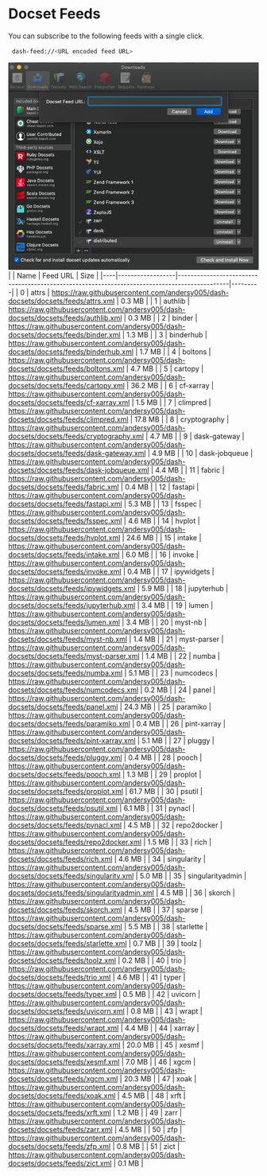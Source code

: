 # Docset Feeds

You can subscribe to the following feeds with a single click.

```bash
 dash-feed://<URL encoded feed URL>
```


![dash-docsets](https://github.com/andersy005/dash-docsets/raw/main/images/how-to-add-feed.png)
|    | Name             | Feed URL                                                                                     | Size    |
|----|------------------|----------------------------------------------------------------------------------------------|---------|
|  0 | attrs            | https://raw.githubusercontent.com/andersy005/dash-docsets/docsets/feeds/attrs.xml            | 0.3 MB  |
|  1 | authlib          | https://raw.githubusercontent.com/andersy005/dash-docsets/docsets/feeds/authlib.xml          | 0.3 MB  |
|  2 | binder           | https://raw.githubusercontent.com/andersy005/dash-docsets/docsets/feeds/binder.xml           | 1.3 MB  |
|  3 | binderhub        | https://raw.githubusercontent.com/andersy005/dash-docsets/docsets/feeds/binderhub.xml        | 1.7 MB  |
|  4 | boltons          | https://raw.githubusercontent.com/andersy005/dash-docsets/docsets/feeds/boltons.xml          | 4.7 MB  |
|  5 | cartopy          | https://raw.githubusercontent.com/andersy005/dash-docsets/docsets/feeds/cartopy.xml          | 36.2 MB |
|  6 | cf-xarray        | https://raw.githubusercontent.com/andersy005/dash-docsets/docsets/feeds/cf-xarray.xml        | 1.5 MB  |
|  7 | climpred         | https://raw.githubusercontent.com/andersy005/dash-docsets/docsets/feeds/climpred.xml         | 17.8 MB |
|  8 | cryptography     | https://raw.githubusercontent.com/andersy005/dash-docsets/docsets/feeds/cryptography.xml     | 4.7 MB  |
|  9 | dask-gateway     | https://raw.githubusercontent.com/andersy005/dash-docsets/docsets/feeds/dask-gateway.xml     | 4.9 MB  |
| 10 | dask-jobqueue    | https://raw.githubusercontent.com/andersy005/dash-docsets/docsets/feeds/dask-jobqueue.xml    | 4.4 MB  |
| 11 | fabric           | https://raw.githubusercontent.com/andersy005/dash-docsets/docsets/feeds/fabric.xml           | 0.4 MB  |
| 12 | fastapi          | https://raw.githubusercontent.com/andersy005/dash-docsets/docsets/feeds/fastapi.xml          | 5.3 MB  |
| 13 | fsspec           | https://raw.githubusercontent.com/andersy005/dash-docsets/docsets/feeds/fsspec.xml           | 4.6 MB  |
| 14 | hvplot           | https://raw.githubusercontent.com/andersy005/dash-docsets/docsets/feeds/hvplot.xml           | 24.6 MB |
| 15 | intake           | https://raw.githubusercontent.com/andersy005/dash-docsets/docsets/feeds/intake.xml           | 6.0 MB  |
| 16 | invoke           | https://raw.githubusercontent.com/andersy005/dash-docsets/docsets/feeds/invoke.xml           | 0.4 MB  |
| 17 | ipywidgets       | https://raw.githubusercontent.com/andersy005/dash-docsets/docsets/feeds/ipywidgets.xml       | 5.9 MB  |
| 18 | jupyterhub       | https://raw.githubusercontent.com/andersy005/dash-docsets/docsets/feeds/jupyterhub.xml       | 3.4 MB  |
| 19 | lumen            | https://raw.githubusercontent.com/andersy005/dash-docsets/docsets/feeds/lumen.xml            | 3.4 MB  |
| 20 | myst-nb          | https://raw.githubusercontent.com/andersy005/dash-docsets/docsets/feeds/myst-nb.xml          | 1.4 MB  |
| 21 | myst-parser      | https://raw.githubusercontent.com/andersy005/dash-docsets/docsets/feeds/myst-parser.xml      | 1.4 MB  |
| 22 | numba            | https://raw.githubusercontent.com/andersy005/dash-docsets/docsets/feeds/numba.xml            | 5.1 MB  |
| 23 | numcodecs        | https://raw.githubusercontent.com/andersy005/dash-docsets/docsets/feeds/numcodecs.xml        | 0.2 MB  |
| 24 | panel            | https://raw.githubusercontent.com/andersy005/dash-docsets/docsets/feeds/panel.xml            | 24.3 MB |
| 25 | paramiko         | https://raw.githubusercontent.com/andersy005/dash-docsets/docsets/feeds/paramiko.xml         | 0.4 MB  |
| 26 | pint-xarray      | https://raw.githubusercontent.com/andersy005/dash-docsets/docsets/feeds/pint-xarray.xml      | 5.1 MB  |
| 27 | pluggy           | https://raw.githubusercontent.com/andersy005/dash-docsets/docsets/feeds/pluggy.xml           | 0.4 MB  |
| 28 | pooch            | https://raw.githubusercontent.com/andersy005/dash-docsets/docsets/feeds/pooch.xml            | 1.3 MB  |
| 29 | proplot          | https://raw.githubusercontent.com/andersy005/dash-docsets/docsets/feeds/proplot.xml          | 61.7 MB |
| 30 | psutil           | https://raw.githubusercontent.com/andersy005/dash-docsets/docsets/feeds/psutil.xml           | 6.1 MB  |
| 31 | pynacl           | https://raw.githubusercontent.com/andersy005/dash-docsets/docsets/feeds/pynacl.xml           | 4.5 MB  |
| 32 | repo2docker      | https://raw.githubusercontent.com/andersy005/dash-docsets/docsets/feeds/repo2docker.xml      | 1.5 MB  |
| 33 | rich             | https://raw.githubusercontent.com/andersy005/dash-docsets/docsets/feeds/rich.xml             | 4.6 MB  |
| 34 | singularity      | https://raw.githubusercontent.com/andersy005/dash-docsets/docsets/feeds/singularity.xml      | 5.0 MB  |
| 35 | singularityadmin | https://raw.githubusercontent.com/andersy005/dash-docsets/docsets/feeds/singularityadmin.xml | 4.5 MB  |
| 36 | skorch           | https://raw.githubusercontent.com/andersy005/dash-docsets/docsets/feeds/skorch.xml           | 4.5 MB  |
| 37 | sparse           | https://raw.githubusercontent.com/andersy005/dash-docsets/docsets/feeds/sparse.xml           | 5.5 MB  |
| 38 | starlette        | https://raw.githubusercontent.com/andersy005/dash-docsets/docsets/feeds/starlette.xml        | 0.7 MB  |
| 39 | toolz            | https://raw.githubusercontent.com/andersy005/dash-docsets/docsets/feeds/toolz.xml            | 0.2 MB  |
| 40 | trio             | https://raw.githubusercontent.com/andersy005/dash-docsets/docsets/feeds/trio.xml             | 4.6 MB  |
| 41 | typer            | https://raw.githubusercontent.com/andersy005/dash-docsets/docsets/feeds/typer.xml            | 0.5 MB  |
| 42 | uvicorn          | https://raw.githubusercontent.com/andersy005/dash-docsets/docsets/feeds/uvicorn.xml          | 0.8 MB  |
| 43 | wrapt            | https://raw.githubusercontent.com/andersy005/dash-docsets/docsets/feeds/wrapt.xml            | 4.4 MB  |
| 44 | xarray           | https://raw.githubusercontent.com/andersy005/dash-docsets/docsets/feeds/xarray.xml           | 20.0 MB |
| 45 | xesmf            | https://raw.githubusercontent.com/andersy005/dash-docsets/docsets/feeds/xesmf.xml            | 7.0 MB  |
| 46 | xgcm             | https://raw.githubusercontent.com/andersy005/dash-docsets/docsets/feeds/xgcm.xml             | 20.3 MB |
| 47 | xoak             | https://raw.githubusercontent.com/andersy005/dash-docsets/docsets/feeds/xoak.xml             | 4.5 MB  |
| 48 | xrft             | https://raw.githubusercontent.com/andersy005/dash-docsets/docsets/feeds/xrft.xml             | 1.2 MB  |
| 49 | zarr             | https://raw.githubusercontent.com/andersy005/dash-docsets/docsets/feeds/zarr.xml             | 4.5 MB  |
| 50 | zfp              | https://raw.githubusercontent.com/andersy005/dash-docsets/docsets/feeds/zfp.xml              | 0.8 MB  |
| 51 | zict             | https://raw.githubusercontent.com/andersy005/dash-docsets/docsets/feeds/zict.xml             | 0.1 MB  |

